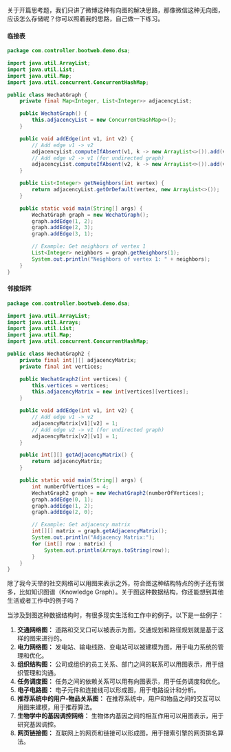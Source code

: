 关于开篇思考题，我们只讲了微博这种有向图的解决思路，那像微信这种无向图，应该怎么存储呢？你可以照着我的思路，自己做一下练习。



#### 临接表

```java
package com.controller.bootweb.demo.dsa;

import java.util.ArrayList;
import java.util.List;
import java.util.Map;
import java.util.concurrent.ConcurrentHashMap;

public class WechatGraph {
    private final Map<Integer, List<Integer>> adjacencyList;

    public WechatGraph() {
        this.adjacencyList = new ConcurrentHashMap<>();
    }

    public void addEdge(int v1, int v2) {
        // Add edge v1 -> v2
        adjacencyList.computeIfAbsent(v1, k -> new ArrayList<>()).add(v2);
        // Add edge v2 -> v1 (for undirected graph)
        adjacencyList.computeIfAbsent(v2, k -> new ArrayList<>()).add(v1);
    }

    public List<Integer> getNeighbors(int vertex) {
        return adjacencyList.getOrDefault(vertex, new ArrayList<>());
    }

    public static void main(String[] args) {
        WechatGraph graph = new WechatGraph();
        graph.addEdge(1, 2);
        graph.addEdge(2, 3);
        graph.addEdge(3, 1);

        // Example: Get neighbors of vertex 1
        List<Integer> neighbors = graph.getNeighbors(1);
        System.out.println("Neighbors of vertex 1: " + neighbors);
    }
}
```



#### 邻接矩阵

```java
package com.controller.bootweb.demo.dsa;

import java.util.ArrayList;
import java.util.Arrays;
import java.util.List;
import java.util.Map;
import java.util.concurrent.ConcurrentHashMap;

public class WechatGraph2 {
    private final int[][] adjacencyMatrix;
    private final int vertices;

    public WechatGraph2(int vertices) {
        this.vertices = vertices;
        this.adjacencyMatrix = new int[vertices][vertices];
    }

    public void addEdge(int v1, int v2) {
        // Add edge v1 -> v2
        adjacencyMatrix[v1][v2] = 1;
        // Add edge v2 -> v1 (for undirected graph)
        adjacencyMatrix[v2][v1] = 1;
    }

    public int[][] getAdjacencyMatrix() {
        return adjacencyMatrix;
    }

    public static void main(String[] args) {
        int numberOfVertices = 4;
        WechatGraph2 graph = new WechatGraph2(numberOfVertices);
        graph.addEdge(0, 1);
        graph.addEdge(1, 2);
        graph.addEdge(2, 0);

        // Example: Get adjacency matrix
        int[][] matrix = graph.getAdjacencyMatrix();
        System.out.println("Adjacency Matrix:");
        for (int[] row : matrix) {
            System.out.println(Arrays.toString(row));
        }
    }
}
```



除了我今天举的社交网络可以用图来表示之外，符合图这种结构特点的例子还有很多，比如知识图谱（Knowledge Graph）。关于图这种数据结构，你还能想到其他生活或者工作中的例子吗？



当涉及到图这种数据结构时，有很多现实生活和工作中的例子。以下是一些例子：

1. **交通网络图：** 道路和交叉口可以被表示为图，交通规划和路径规划就是基于这样的图来进行的。
2. **电力网络图：** 发电站、输电线路、变电站可以被建模为图，用于电力系统的管理和优化。
3. **组织结构图：** 公司或组织的员工关系、部门之间的联系可以用图表示，用于组织管理和沟通。
4. **任务调度图：** 任务之间的依赖关系可以用有向图表示，用于任务调度和优化。
5. **电子电路图：** 电子元件和连接线可以形成图，用于电路设计和分析。
6. **推荐系统中的用户-物品关系图：** 在推荐系统中，用户和物品之间的交互可以用图来建模，用于推荐算法。
7. **生物学中的基因调控网络：** 生物体内基因之间的相互作用可以用图表示，用于研究基因调控。
8. **网页链接图：** 互联网上的网页和链接可以形成图，用于搜索引擎的网页排名算法。